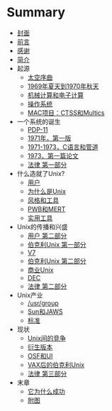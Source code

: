 # Summary

* [封面](README.md)
* [前言](mix/Preface.md)
* [感谢](mix/Acknowledgements.md)
* [简介](mix/Introduction.md)
* 起源
    * [太空序曲](chapters/0-Prelude_to_Space.md)
    * [1969年夏天到1970年秋天](chapters/1-Summer_1969-Fall_1970.md)
    * [机械计算和电子计算](chapters/2-Calculating_and_Computing.md)
    * [操作系统](chapters/3-Operating_System.md)
    * [MAC项目：CTSS和Multics](chapters/4-Project_MAC_CTSS_and_Multics.md)
* 一个系统的诞生
    * [PDP-11](chapters/5-The_PDP_11.md)
    * [1971年，第一版](chapters/6-First_Edition_1971.md)
    * [1971-1973，C语言和管道](chapters/7-C_and_pipes_1971_to_1973.md)
    * [1973，第一篇论文](chapters/8-The_First_Paper_1973.md)
    * [法律 第一部分](chapters/9-The_Law_Part_I.md)
* 什么造就了Unix?
    * [用户](chapters/10-The_Users.md)
    * [为什么是Unix](chapters/11-Why_Unix.md)
    * [风格和工具](chapters/12-Style_and_Tools.md)
    * [PWB和MERT](chapters/13-PWB_and_MERT.md)
    * [实用工具](chapters/14-Utilities.md)
* Unix的传播和兴盛
    * [用户 第二部分](chapters/15-The_Users_Part_II.md)
    * [伯克利Unix 第一部分](chapters/16-Berkeley_Unix_Part_I.md)
    * [V7](chapters/17-Version_7.md)
    * [伯克利Unix 第二部分](chapters/18-Berkeley_Unix_Part_II.md)
    * [商业Unix](chapters/19-Commercial_Unix.md)
    * [DEC](chapters/20-DEC.md)
    * [法律 第二部分](chapters/21-The_Law_Part_II.md)
* Unix产业
    * [\/usr\/group](chapters/22-usr_group.md)
    * [Sun和JAWS](chapters/23-Sun_and_JAWS.md)
    * [标准](chapters/24-Standards.md)
* 现状
    * [Unix间的竞争](chapters/25-Dulling_Unixes.md)
    * [衍生版本](chapters/26-Offspring_Systems.md)
    * [OSF和UI](chapters/27-OSF_and_UI.md)
    * [VAX后的伯克利Unix](chapters/28-Berkeley_Unix_After_the_VAX.md)
    * [法律 第三部分](chapters/29-The_Law_Part_III.md)
* 末章
    * [它为什么成功](mix/What_Made_It_work.md)
    * [附图](mix/Attached_Photos.md)
